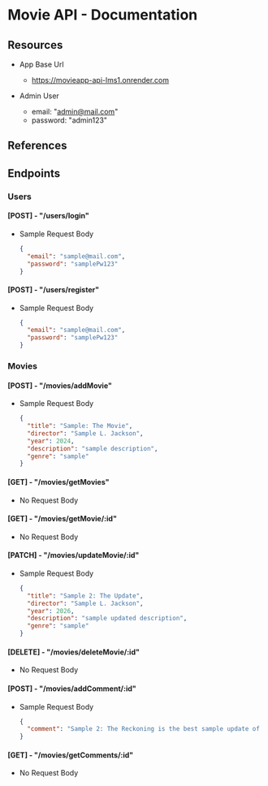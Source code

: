 # Movie API - Documentation

## Resources

- App Base Url

  - https://movieapp-api-lms1.onrender.com

- Admin User
  - email: "admin@mail.com"
  - password: "admin123"

## References

## Endpoints

### Users

#### [POST] - "/users/login"

- Sample Request Body

  ```json
  {
    "email": "sample@mail.com",
    "password": "samplePw123"
  }
  ```

#### [POST] - "/users/register"

- Sample Request Body

  ```json
  {
    "email": "sample@mail.com",
    "password": "samplePw123"
  }
  ```

### Movies

#### [POST] - "/movies/addMovie"

- Sample Request Body

  ```json
  {
    "title": "Sample: The Movie",
    "director": "Sample L. Jackson",
    "year": 2024,
    "description": "sample description",
    "genre": "sample"
  }
  ```

#### [GET] - "/movies/getMovies"

- No Request Body

#### [GET] - "/movies/getMovie/:id"

- No Request Body

#### [PATCH] - "/movies/updateMovie/:id"

- Sample Request Body

  ```json
  {
    "title": "Sample 2: The Update",
    "director": "Sample L. Jackson",
    "year": 2026,
    "description": "sample updated description",
    "genre": "sample"
  }
  ```

#### [DELETE] - "/movies/deleteMovie/:id"

- No Request Body

#### [POST] - "/movies/addComment/:id"

- Sample Request Body

  ```json
  {
    "comment": "Sample 2: The Reckoning is the best sample update of all time."
  }
  ```

#### [GET] - "/movies/getComments/:id"

- No Request Body
